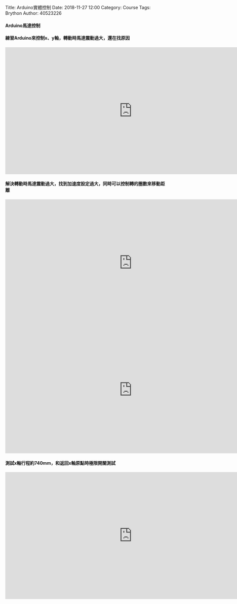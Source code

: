 Title: Arduino實體控制
Date: 2018-11-27 12:00
Category: Course
Tags: Brython
Author: 40523226



<!-- PELICAN_END_SUMMARY -->

<h4>Arduino馬達控制<h4/>

<h4>練習Arduino來控制x、y軸，轉動時馬達震動過大，還在找原因<h4/>
<iframe width="800" height="400" src="https://www.youtube.com/embed/of33uRlKPXA" frameborder="0" allow="accelerometer; autoplay; encrypted-media; gyroscope; picture-in-picture" allowfullscreen></iframe>

<h4>解決轉動時馬達震動過大，找到加速度設定過大，同時可以控制轉的圈數來移動距離<h4/>
<iframe width="800" height="400" src="https://www.youtube.com/embed/TNzToIqLJIU" frameborder="0" allow="accelerometer; autoplay; encrypted-media; gyroscope; picture-in-picture" allowfullscreen></iframe>
<iframe width="800" height="400" src="https://www.youtube.com/embed/xAjvf42wCvI" frameborder="0" allow="accelerometer; autoplay; encrypted-media; gyroscope; picture-in-picture" allowfullscreen></iframe>

<h4>測試x軸行程約740mm，和返回x軸原點時極限開關測試<h4/>
<iframe width="800" height="400" src="https://www.youtube.com/embed/DXeOQVjMImg" frameborder="0" allow="accelerometer; autoplay; encrypted-media; gyroscope; picture-in-picture" allowfullscreen></iframe>